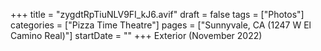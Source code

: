 +++
title = "zygdtRpTiuNLV9FI_kJ6.avif"
draft = false
tags = ["Photos"]
categories = ["Pizza Time Theatre"]
pages = ["Sunnyvale, CA (1247 W El Camino Real)"]
startDate = ""
+++
Exterior (November 2022)
